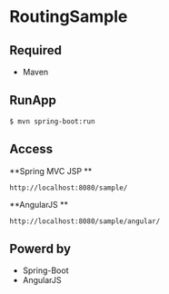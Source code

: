 # RoutingSample

## Required

* Maven

## RunApp

```
$ mvn spring-boot:run
```

## Access

**Spring MVC JSP **
```
http://localhost:8080/sample/  
```
**AngularJS **
```
http://localhost:8080/sample/angular/
```

## Powerd by

* Spring-Boot
* AngularJS
